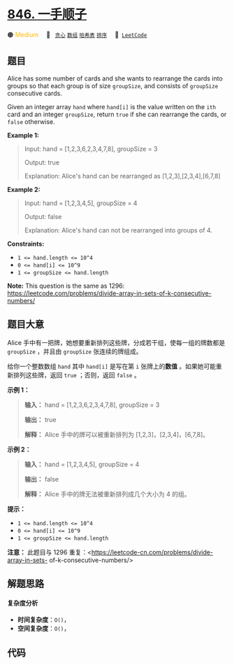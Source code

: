 # [846. 一手顺子](https://leetcode.com/problems/hand-of-straights)

🟠 <font color=#ffb800>Medium</font>&emsp; 🔖&ensp; [`贪心`](/leetcode/outline/tag/greedy.md) [`数组`](/leetcode/outline/tag/array.md) [`哈希表`](/leetcode/outline/tag/hash-table.md) [`排序`](/leetcode/outline/tag/sorting.md)&emsp; 🔗&ensp;[`LeetCode`](https://leetcode.com/problems/hand-of-straights)


## 题目

Alice has some number of cards and she wants to rearrange the cards into
groups so that each group is of size `groupSize`, and consists of `groupSize`
consecutive cards.

Given an integer array `hand` where `hand[i]` is the value written on the
`ith` card and an integer `groupSize`, return `true` if she can rearrange the
cards, or `false` otherwise.



**Example 1:**

> Input: hand = [1,2,3,6,2,3,4,7,8], groupSize = 3
> 
> Output: true
> 
> Explanation: Alice's hand can be rearranged as [1,2,3],[2,3,4],[6,7,8]

**Example 2:**

> Input: hand = [1,2,3,4,5], groupSize = 4
> 
> Output: false
> 
> Explanation: Alice's hand can not be rearranged into groups of 4.
> 
> 

**Constraints:**

  * `1 <= hand.length <= 10^4`
  * `0 <= hand[i] <= 10^9`
  * `1 <= groupSize <= hand.length`



**Note:** This question is the same as 1296:
<https://leetcode.com/problems/divide-array-in-sets-of-k-consecutive-numbers/>


## 题目大意

Alice 手中有一把牌，她想要重新排列这些牌，分成若干组，使每一组的牌数都是 `groupSize` ，并且由 `groupSize` 张连续的牌组成。

给你一个整数数组 `hand` 其中 `hand[i]` 是写在第 `i` 张牌上的**数值** 。如果她可能重新排列这些牌，返回 `true`
；否则，返回 `false` 。



**示例 1：**

> 
> 
> 
> 
> 
> **输入：** hand = [1,2,3,6,2,3,4,7,8], groupSize = 3
> 
> **输出：** true
> 
> **解释：** Alice 手中的牌可以被重新排列为 [1,2,3]，[2,3,4]，[6,7,8]。

**示例 2：**

> 
> 
> 
> 
> 
> **输入：** hand = [1,2,3,4,5], groupSize = 4
> 
> **输出：** false
> 
> **解释：** Alice 手中的牌无法被重新排列成几个大小为 4 的组。



**提示：**

  * `1 <= hand.length <= 10^4`
  * `0 <= hand[i] <= 10^9`
  * `1 <= groupSize <= hand.length`



**注意：** 此题目与 1296 重复：<https://leetcode-cn.com/problems/divide-array-in-sets-
of-k-consecutive-numbers/>


## 解题思路

#### 复杂度分析

- **时间复杂度**：`O()`，
- **空间复杂度**：`O()`，

## 代码

```javascript

```